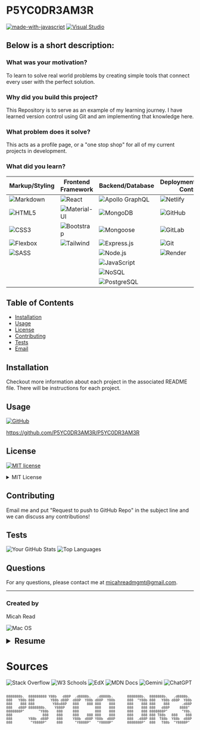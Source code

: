# P5YC0DR3AM3R

[![made-with-javascript](https://img.shields.io/badge/Made%20with-JavaScript-1f425f.svg)](https://www.javascript.com)
[![Visual Studio](https://badgen.net/badge/icon/visualstudio?icon=visualstudio&label)](https://visualstudio.microsoft.com)

## Below is a short description:

### What was your motivation?
To learn to solve real world problems by creating simple tools that connect every user with the perfect solution.

### Why did you build this project?
This Repository is to serve as an example of my learning journey.  I have learned version control using Git and am implementing that knowledge here.

### What problem does it solve?
This acts as a profile page, or a "one stop shop" for all of my current projects in development.

### What did you learn?

| Markup/Styling       | Frontend Framework  | Backend/Database       | Deployment/Version Control | Other Tools/Libraries   |
| -------------------- | ------------------- | ---------------------- | ------------------------- | ---------------------- |
| ![Markdown](https://img.shields.io/badge/Markdown-000000.svg?style=for-the-badge&logo=Markdown&logoColor=white) | ![React](https://img.shields.io/badge/React-61DAFB.svg?style=for-the-badge&logo=React&logoColor=black)             | ![Apollo GraphQL](https://img.shields.io/badge/Apollo%20GraphQL-311C87.svg?style=for-the-badge&logo=Apollo%20GraphQL&logoColor=white)           | ![Netlify](https://img.shields.io/badge/Netlify-00C7B7.svg?style=for-the-badge&logo=Netlify&logoColor=white)                | ![Redux](https://img.shields.io/badge/Redux-764ABC.svg?style=for-the-badge&logo=Redux&logoColor=white)                |
| ![HTML5](https://img.shields.io/badge/HTML5-E34F26.svg?style=for-the-badge&logo=HTML5&logoColor=white)             | ![Material-UI](https://img.shields.io/badge/Material--UI-0081CB.svg?style=for-the-badge&logo=Material-UI&logoColor=white)        | ![MongoDB](https://img.shields.io/badge/MongoDB-47A248.svg?style=for-the-badge&logo=MongoDB&logoColor=white)              | ![GitHub](https://img.shields.io/badge/GitHub-181717.svg?style=for-the-badge&logo=GitHub&logoColor=white)                 | ![MERN Stack](https://img.shields.io/badge/MERN%20Stack-F7DF1E.svg?style=for-the-badge&logo=MERN%20Stack&logoColor=white)      |
| ![CSS3](https://img.shields.io/badge/CSS3-1572B6.svg?style=for-the-badge&logo=CSS3&logoColor=white)             | ![Bootstrap](https://img.shields.io/badge/Bootstrap-7952B3.svg?style=for-the-badge&logo=Bootstrap&logoColor=white)         | ![Mongoose](https://img.shields.io/badge/Mongoose-F04D35.svg?style=for-the-badge&logo=Mongoose&logoColor=white)             | ![GitLab](https://img.shields.io/badge/GitLab-FC6D26.svg?style=for-the-badge&logo=GitLab&logoColor=white)                 | ![ORM](https://img.shields.io/badge/ORM-007BFF.svg?style=for-the-badge&logo=ORM&logoColor=white)                 |
| ![Flexbox](https://img.shields.io/badge/Flexbox-333333.svg?style=for-the-badge&logo=Flexbox&logoColor=white)           | ![Tailwind](https://img.shields.io/badge/Tailwind%20CSS-06B6D4.svg?style=for-the-badge&logo=Tailwind-CSS&logoColor=white)          | ![Express.js](https://img.shields.io/badge/Express-000000.svg?style=for-the-badge&logo=Express&logoColor=white)           | ![Git](https://img.shields.io/badge/Git-F05032.svg?style=for-the-badge&logo=Git&logoColor=white)                    | ![API](https://img.shields.io/badge/API-28A745.svg?style=for-the-badge&logo=API&logoColor=white)                 |
| ![SASS](https://img.shields.io/badge/Sass-CC6699.svg?style=for-the-badge&logo=Sass&logoColor=white)              |                      | ![Node.js](https://img.shields.io/badge/Node.js-5FA04E.svg?style=for-the-badge&logo=nodedotjs&logoColor=white)              | ![Render](https://img.shields.io/badge/Render-46E3B7.svg?style=for-the-badge&logo=Render&logoColor=white)                          | ![PWA](https://img.shields.io/badge/PWA-000000.svg?style=for-the-badge&logo=PWA&logoColor=white)                 |
|                      |                      | ![JavaScript](https://img.shields.io/badge/JavaScript-F7DF1E.svg?style=for-the-badge&logo=JavaScript&logoColor=black)           |                           | ![MVC](https://img.shields.io/badge/MVC-FF8300.svg?style=for-the-badge&logo=MVC&logoColor=white)                 |
|                      |                      | ![NoSQL](https://img.shields.io/badge/NoSQL-000000.svg?style=for-the-badge&logo=NoSQL&logoColor=white)                |                           | ![ZSH](https://img.shields.io/badge/Zsh-F15A24.svg?style=for-the-badge&logo=Zsh&logoColor=white)                 |
|                      |                      | ![PostgreSQL](https://img.shields.io/badge/PostgreSQL-4169E1.svg?style=for-the-badge&logo=PostgreSQL&logoColor=white)           |                           |                        |


## Table of Contents

- [Installation](#installation)
- [Usage](#usage)
- [License](#license)
- [Contributing](#contributing)
- [Tests](#tests)
- [Email](#email)

## Installation
Checkout more information about each project in the associated README file.  There will be instructions for each project.

## Usage

[![GitHub](https://badgen.net/badge/icon/github?icon=github&label)](https://github.com)

https://github.com/P5YC0DR3AM3R/P5YC0DR3AM3R


## License
[![MIT license](https://img.shields.io/badge/License-MIT-blue.svg)](https://lbesson.mit-license.org/)

<details>
      <summary>MIT License</summary>

Permission is hereby granted, free of charge, to any person obtaining a copy
of this software and associated documentation files (the "Software"), to deal
in the Software without restriction, including without limitation the rights
to use, copy, modify, merge, publish, distribute, sublicense, and/or sell
copies of the Software, and to permit persons to whom the Software is
furnished to do so, subject to the following conditions:

The above copyright notice and this permission notice shall be included in all
copies or substantial portions of the Software.

THE SOFTWARE IS PROVIDED "AS IS", WITHOUT WARRANTY OF ANY KIND, EXPRESS OR
IMPLIED, INCLUDING BUT NOT LIMITED TO THE WARRANTIES OF MERCHANTABILITY,
FITNESS FOR A PARTICULAR PURPOSE AND NONINFRINGEMENT. IN NO EVENT SHALL THE
AUTHORS OR COPYRIGHT HOLDERS BE LIABLE FOR ANY CLAIM, DAMAGES OR OTHER
LIABILITY, WHETHER IN AN ACTION OF CONTRACT, TORT OR OTHERWISE, ARISING FROM,
OUT OF OR IN CONNECTION WITH THE SOFTWARE OR THE USE OR OTHER DEALINGS IN THE
SOFTWARE.</details>

## Contributing
Email me and put "Request to push to GitHub Repo" in the subject line and we can discuss any contributions!

## Tests

![Your GitHub Stats](https://github-readme-stats.vercel.app/api?username=P5YC0DR3AM3R&show_icons=true&theme=radical)
![Top Languages](https://github-readme-stats.vercel.app/api/top-langs/?username=P5YC0DR3AM3R&layout=compact&theme=radical)

## Questions
For any questions, please contact me at [micahreadmgmt@gmail.com](mailto:micahreadmgmt@gmail.com).

---

### Created by
Micah Read

![Mac OS](https://img.shields.io/badge/macOS-000000.svg?style=for-the-badge&logo=macOS&logoColor=white)

<details><summary style="font-size: 1.5em; font-weight: bold;">Resume</summary>
# Micah Read

**Contact Information**
- **Address:** 1102 Whitewater Bay Dr, Groveland, FL 34736
- **Cell:** (305) 587-1186
- **Email:** micahreadmgmt@gmail.com

[![GitHub](https://img.shields.io/badge/GitHub-100000?style=for-the-badge&logo=github&logoColor=white)](https://github.com/P5YC0DR3AM3R)  https://github.com/P5YC0DR3AM3R

[![LinkedIn](https://img.shields.io/badge/LinkedIn-0077B5?style=for-the-badge&logo=linkedin&logoColor=white)](https://www.linkedin.com/in/micahreadmgmt/)  https://www.linkedin.com/in/micahreadmgmt

---

## Summary

Full stack developer with a passion for building efficient, scalable web applications. Recently graduated from EdX Bootcamp for Full Stack Flex Coding, equipped with a solid foundation in front-end and back-end technologies. Strong problem-solving skills and a dedication to continuous learning. Seeking to leverage my skills in a dynamic and innovative development team.

---

## Education

**EdX Bootcamp for Full Stack Flex Coding**
- **Graduation Date:** June 17, 2024
- **Key Learnings:**
  - Front-end: HTML, CSS, JavaScript, React, Material-UI, Bootstrap, Tailwind
  - Back-end: Node.js, Express.js, MongoDB, SQL, PostgreSQL
  - Other Technologies: Git, GitHub, GitLab, Netlify, Render, Apollo GraphQL

**Liberty University, Lynchburg, VA**
- **Attended:** August 1999 – May 2000

**Collins Hill High School, Suwanee, GA**
- **Graduated:** 1999

---

## Skills

- **Programming Languages:** HTML, CSS, JavaScript, SQL
- **Front-end:** React, Material-UI, Bootstrap, Tailwind
- **Back-end:** Node.js, Express.js, MongoDB, SQL
- **Tools & Platforms:** Git, GitHub, GitLab, Netlify, Render, Apollo GraphQL
- **Others:** Markdown, Flexbox, SASS, Mongoose, NoSQL, Redux, PWA, ORM, API, MVC, ZSH

---

<details><summary style="font-size: 1.5em; font-weight: bold;">Work Experience</summary>

**Self Employed** (2002-Present)
- **Role:** Performing Artist - Voice and Guitar

**Hard Rock Hotel at Universal Orlando** (2011-Present)
- **Role:** Singer Performer Trio, Duo and Solo

**BookIt Entertainment Corporate Events** (2009-2022)
- **Role:** Performing Artist - Tripped Up Trio, Duo and Solo

**MRMG Live** (2017-2019)
- **Role:** Senior Partner - Stage Management and Entertainment Director Services

**Fishlips, Cape Canaveral** (20014-2020)
- **Role:** Entertainment Director - Schedule and Payroll for two stages and Performer

**Brewmaster's Invitational Beer Festival, Cape Canaveral** (2015 & 2016)
- **Role:** Coordinated Sound Reinforcement booked acts for three stages, Lead Sound Tech, Performer and Band Leader

**Good Company Music Nashville** (2014-2015)
- **Role:** Full Band, Trio, Duo and Solo - Logistics/Sound Tech/Performer

**The Sound - Dove Records** (2000-2001)
- **Role:** Vocalist and Recording Artist

**Light Ministries, Liberty University** (2000)
- **Role:** Vocal Performance Scholarship - Kenya 2000 Mission Trip
</details>

---

<details><summary style="font-size: 1.5em; font-weight: bold;">Projects</summary>

### Project 1: J.A.T.E.
- **Description:** This addresses the need for a simple and effective tool for capturing code snippets on the fly.
- **Technologies Used:** HTML, CSS, JavaScript, React
- **Render Link:** [Render Deployment](https://inbrowtexed.onrender.com/)
- **GitHub Link:** [GitHub Repository](https://github.com/P5YC0DR3AM3R/InBrowTexEd)

### Project 2: Note Taker
- **Description:** Brief description of the project.
- **Technologies Used:** React
- **Render Link:** [Render Deployment](https://takenote-k889.onrender.com/)
- **GitHub Link:** [GitHub Repository](https://github.com/P5YC0DR3AM3R/takeNote)

### Project 3: Portfolio
- **Description:** This is my portfolio website.
- **Technologies Used:** HTML, CSS, JavaScript
- **Deployment Link:** [GitHub Deployment](https://p5yc0dr3am3r.github.io/personal_portfolio/)
- **GitHub Link:** [GitHub Repository](https://github.com/P5YC0DR3AM3R/personal_portfolio)
</details>


## Certifications

![EdX](https://img.shields.io/badge/Edx-193A3E?style=for-the-badge&logo=edx&logoColor=white)

**EdX Bootcamp for Full Stack Flex Coding** (June 2024)
- Comprehensive training in full stack development covering both front-end and back-end technologies.

</details>

# Sources

![Stack Overflow](https://img.shields.io/badge/Stack%20Overflow-F58025.svg?style=for-the-badge&logo=Stack-Overflow&logoColor=white)
![W3 Schools](https://img.shields.io/badge/W3Schools-04AA6D.svg?style=for-the-badge&logo=W3Schools&logoColor=white)
![EdX](https://img.shields.io/badge/edX-02262B.svg?style=for-the-badge&logo=edX&logoColor=white)
![MDN Docs](https://img.shields.io/badge/MDN%20Web%20Docs-000000.svg?style=for-the-badge&logo=MDN-Web-Docs&logoColor=white)
![Gemini](https://img.shields.io/badge/Google%20Gemini-8E75B2.svg?style=for-the-badge&logo=Google-Gemini&logoColor=white)
![ChatGPT](https://img.shields.io/badge/chatGPT-74aa9c?style=for-the-badge&logo=openai&logoColor=white)

<pre><font size="1">
8888888b.  888888888 Y88b   d88P  .d8888b.   .d8888b.       8888888b.  8888888b.   .d8888b.         d8888 888b     d888  .d8888b.  8888888b.  
888   Y88b 888        Y88b d88P  d88P  Y88b d88P  Y88b      888  "Y88b 888   Y88b d88P  Y88b       d88888 8888b   d8888 d88P  Y88b 888   Y88b 
888    888 888         Y88o88P   888    888 888    888      888    888 888    888      .d88P      d88P888 88888b.d88888      .d88P 888    888 
888   d88P 8888888b.    Y888P    888        888    888      888    888 888   d88P     8888"      d88P 888 888Y88888P888     8888"  888   d88P 
8888888P"       "Y88b    888     888        888    888      888    888 8888888P"       "Y8b.    d88P  888 888 Y888P 888      "Y8b. 8888888P"  
888               888    888     888    888 888    888      888    888 888 T88b   888    888   d88P   888 888  Y8P  888 888    888 888 T88b   
888        Y88b  d88P    888     Y88b  d88P Y88b  d88P      888  .d88P 888  T88b  Y88b  d88P  d8888888888 888   "   888 Y88b  d88P 888  T88b  
888         "Y8888P"     888      "Y8888P"   "Y8888P"       8888888P"  888   T88b  "Y8888P"  d88P     888 888       888  "Y8888P"  888   T88b 
</font></pre>

